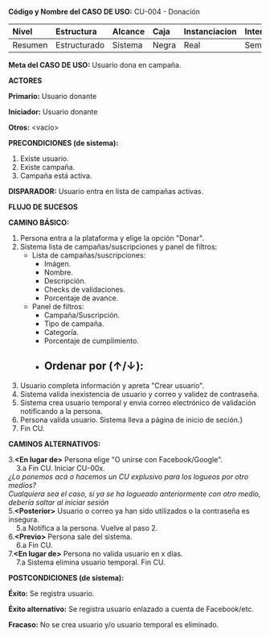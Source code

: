 **Código y Nombre del CASO  DE  USO:** CU-004 - Donación

| Nivel  | Estructura | Alcance|Caja|Instanciacion| Interaccion|
|:------- |:-------|:-----|:-----|:-----|:-----|
| Resumen    | Estructurado | Sistema |Negra |Real |Semantico|

**Meta del CASO  DE  USO:** Usuario dona en campaña.

**ACTORES** 

**Primario:** Usuario donante

**Iniciador:** Usuario donante

**Otros:** <vacío>

**PRECONDICIONES (de sistema):**
1. Existe usuario.
2. Existe campaña.
3. Campaña está activa.

**DISPARADOR:** Usuario entra en lista de campañas activas.

**FLUJO DE SUCESOS**

**CAMINO BÁSICO:**

1. Persona entra a la plataforma y elige la opción "Donar".
2. Sistema lista de campañas/suscripciones y panel de filtros:
   - Lista de campañas/suscripciones:
        - Imágen.
        - Nombre.
        - Descripción.
        - Checks de validaciones.
        - Porcentaje de avance.
   - Panel de filtros:
        - Campaña/Suscripción.
        - Tipo de campaña.
        - Categoría.
        - Porcentaje de cumplimiento.
        - Ordenar por (↑/↓):
             - 
4. Usuario completa información y apreta "Crear usuario".
5. Sistema valida inexistencia de usuario y correo y validez de contraseña.
6. Sistema crea usuario temporal y envia correo electrónico de validación notificando a la persona.
7. Persona valida usuario. Sistema lleva a página de inicio de seción.}
8. Fin CU.

**CAMINOS ALTERNATIVOS:**

3.**\<En lugar de\>** Persona elige "O unirse con Facebook/Google".\
&nbsp;&nbsp;&nbsp;&nbsp;3.a Fin CU. Iniciar CU-00x.\
*¿Lo ponemos acá o hacemos un CU explusivo para los logueos por otro medios?*\
   *Cualquiera sea el caso, si ya se ha logueado anteriormente con otro medio, debería saltar al iniciar sesión*\
5.**\<Posterior\>** Usuario o correo ya han sido utilizados o la contraseña es insegura.\
&nbsp;&nbsp;&nbsp;&nbsp;5.a Notifica a la persona. Vuelve al paso 2.\
6.**\<Previo\>** Persona sale del sistema.\
&nbsp;&nbsp;&nbsp;&nbsp;6.a Fin CU.\
7.**\<En lugar de\>** Persona no valida usuario en x días.\
&nbsp;&nbsp;&nbsp;&nbsp;7.a Sistema elimina usuario temporal. Fin CU.
    
**POSTCONDICIONES (de sistema):**

**Éxito:** Se registra usuario.

**Éxito alternativo:** Se registra usuario enlazado a cuenta de Facebook/etc.

**Fracaso:** No se crea usuario y/o usuario temporal es eliminado.
